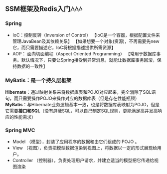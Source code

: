 
## SSM框架及Redis入门🎶🎶🎶

### Spring

 

 - IoC：控制反转（Inversion of Control）
 【IoC是一个容器，根据配置文件来管理JavaBean及其依赖关系】
 【如果想要一个对象(资源)，不再需要先new它，而只需要描述它，IoC将根据描述提供所需资源】
 - AOP： 面向切面编程（Aspect Oriented Programming）
 【常用于数据库事务。默认情况下，只要让Spring接受到异常消息，就能让数据库事务回滚，保持数据的一致性】


### MyBatis：是一个持久层框架
**Hibernate**：通过映射关系来将数据库表和POJO对应起来，完全消除了SQL语句，而只需要操作POJO来操作对应的数据库表（但是存在性能瓶颈）
**MyBatis**：与Hibernate业务逻辑基本一致，也是将数据库表映射为POJO，但是它需要**接口和SQL**（没有屏蔽SQL，可以自己制定SQL规则，更能满足高并发高响应的性能需求）


### Spring MVC

 - Model （模型），封装了应用程序的数据和由它们组成的 POJO 。  
 - View （视图），负责把模型数据渲染到视图上，将数据以一定的形式展现给用户。  
 - Controller （控制器），负责处理用户请求，并建立适当的模型把它传递给视图渲染
<!--stackedit_data:
eyJoaXN0b3J5IjpbOTQxMDA3OTA5LDUxNDk4ODUwMSwxNTc2MD
c4NDQ1LDMwMjk0MDY2M119
-->